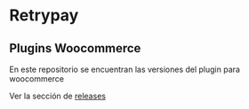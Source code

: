 # Retrypay

## Plugins Woocommerce

En este repositorio se encuentran las versiones del plugin para woocommerce

Ver la sección de [releases](https://github.com/retrypay/plugin-woocommerce/releases)
